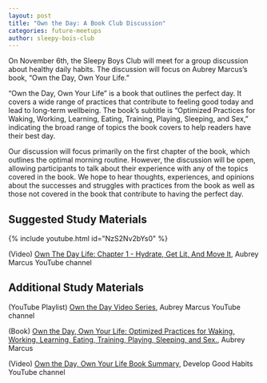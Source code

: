 ```yaml
---
layout: post
title: "Own the Day: A Book Club Discussion"
categories: future-meetups
author: sleepy-bois-club
---
```


On November 6th, the Sleepy Boys Club will meet for a group discussion about healthy daily habits. The discussion will focus on Aubrey Marcus’s book, “Own the Day, Own Your Life.”

“Own the Day, Own Your Life” is a book that outlines the perfect day. It covers a wide range of practices that contribute to feeling good today and lead to long-term wellbeing. The book’s subtitle is “Optimized Practices for Waking, Working, Learning, Eating, Training, Playing, Sleeping, and Sex,” indicating the broad range of topics the book covers to help readers have their best day. 

Our discussion will focus primarily on the first chapter of the book, which outlines the optimal morning routine. However, the discussion will be open, allowing participants to talk about their experience with any of the topics covered in the book. We hope to hear thoughts, experiences, and opinions about the successes and struggles with practices from the book as well as those not covered in the book that contribute to having the perfect day.

## Suggested Study Materials

{% include youtube.html id="NzS2Nv2bYs0" %}

(Video) [Own The Day Life: Chapter 1 - Hydrate, Get Lit, And Move It](https://www.youtube.com/watch?v=NzS2Nv2bYs0), Aubrey Marcus YouTube channel

## Additional Study Materials

(YouTube Playlist) [Own the Day Video Series](https://www.youtube.com/watch?v=NzS2Nv2bYs0&list=PL8-lJ-g0Bdtqft5Bx2Wfm-XMT76t_kjkk), Aubrey Marcus YouTube channel

(Book) [Own the Day, Own Your Life: Optimized Practices for Waking, Working, Learning, Eating, Training, Playing, Sleeping, and Sex.](https://www.amazon.com/Own-Day-Your-Life-Optimized/dp/0062684078), Aubrey Marcus

(Video) [Own the Day, Own Your Life Book Summary](https://www.youtube.com/watch?v=gIRWbXpw6C0), Develop Good Habits YouTube channel
